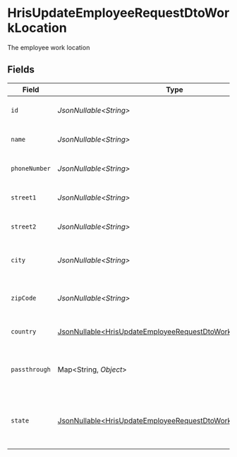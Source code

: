 # HrisUpdateEmployeeRequestDtoWorkLocation

The employee work location


## Fields

| Field                                                                                                                                        | Type                                                                                                                                         | Required                                                                                                                                     | Description                                                                                                                                  | Example                                                                                                                                      |
| -------------------------------------------------------------------------------------------------------------------------------------------- | -------------------------------------------------------------------------------------------------------------------------------------------- | -------------------------------------------------------------------------------------------------------------------------------------------- | -------------------------------------------------------------------------------------------------------------------------------------------- | -------------------------------------------------------------------------------------------------------------------------------------------- |
| `id`                                                                                                                                         | *JsonNullable\<String>*                                                                                                                      | :heavy_minus_sign:                                                                                                                           | Unique identifier                                                                                                                            | 8187e5da-dc77-475e-9949-af0f1fa4e4e3                                                                                                         |
| `name`                                                                                                                                       | *JsonNullable\<String>*                                                                                                                      | :heavy_minus_sign:                                                                                                                           | The name of the location                                                                                                                     | Woolsthorpe Manor                                                                                                                            |
| `phoneNumber`                                                                                                                                | *JsonNullable\<String>*                                                                                                                      | :heavy_minus_sign:                                                                                                                           | The phone number of the location                                                                                                             | +44 1476 860 364                                                                                                                             |
| `street1`                                                                                                                                    | *JsonNullable\<String>*                                                                                                                      | :heavy_minus_sign:                                                                                                                           | The first line of the address                                                                                                                | Water Lane                                                                                                                                   |
| `street2`                                                                                                                                    | *JsonNullable\<String>*                                                                                                                      | :heavy_minus_sign:                                                                                                                           | The second line of the address                                                                                                               | Woolsthorpe by Colsterworth                                                                                                                  |
| `city`                                                                                                                                       | *JsonNullable\<String>*                                                                                                                      | :heavy_minus_sign:                                                                                                                           | The city where the location is situated                                                                                                      | Grantham                                                                                                                                     |
| `zipCode`                                                                                                                                    | *JsonNullable\<String>*                                                                                                                      | :heavy_minus_sign:                                                                                                                           | The ZIP code/Postal code of the location                                                                                                     | NG33 5NR                                                                                                                                     |
| `country`                                                                                                                                    | [JsonNullable\<HrisUpdateEmployeeRequestDtoWorkLocationCountry>](../../models/components/HrisUpdateEmployeeRequestDtoWorkLocationCountry.md) | :heavy_minus_sign:                                                                                                                           | The country code                                                                                                                             |                                                                                                                                              |
| `passthrough`                                                                                                                                | Map\<String, *Object*>                                                                                                                       | :heavy_minus_sign:                                                                                                                           | Value to pass through to the provider                                                                                                        | {<br/>"other_known_names": "John Doe"<br/>}                                                                                                  |
| `state`                                                                                                                                      | [JsonNullable\<HrisUpdateEmployeeRequestDtoWorkLocationState>](../../models/components/HrisUpdateEmployeeRequestDtoWorkLocationState.md)     | :heavy_minus_sign:                                                                                                                           | The ISO3166-2 sub division where the location is situated                                                                                    | GB-LIN                                                                                                                                       |